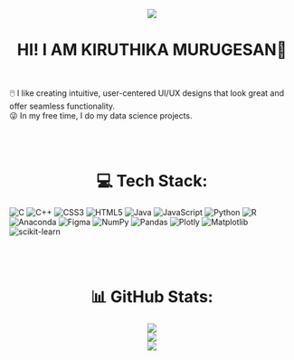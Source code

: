 <div align="center">

[![](https://visitcount.itsvg.in/api?id=kiruthikaa-codes&icon=7&color=4)](https://visitcount.itsvg.in)

</div>
<div align="center">

# HI! I AM KIRUTHIKA MURUGESAN💫

</div>
<br>
 
🖱️ I like creating intuitive, user-centered UI/UX designs that look great and offer seamless functionality.<br>😜 In my free time, I do my data science projects.


<br><br><div align="center">

# 💻 Tech Stack:

</div>

![C](https://img.shields.io/badge/c-%2300599C.svg?style=for-the-badge&logo=c&logoColor=white) ![C++](https://img.shields.io/badge/c++-%2300599C.svg?style=for-the-badge&logo=c%2B%2B&logoColor=white) ![CSS3](https://img.shields.io/badge/css3-%231572B6.svg?style=for-the-badge&logo=css3&logoColor=white) ![HTML5](https://img.shields.io/badge/html5-%23E34F26.svg?style=for-the-badge&logo=html5&logoColor=white) ![Java](https://img.shields.io/badge/java-%23ED8B00.svg?style=for-the-badge&logo=openjdk&logoColor=white) ![JavaScript](https://img.shields.io/badge/javascript-%23323330.svg?style=for-the-badge&logo=javascript&logoColor=%23F7DF1E) ![Python](https://img.shields.io/badge/python-3670A0?style=for-the-badge&logo=python&logoColor=ffdd54) ![R](https://img.shields.io/badge/r-%23276DC3.svg?style=for-the-badge&logo=r&logoColor=white) ![Anaconda](https://img.shields.io/badge/Anaconda-%2344A833.svg?style=for-the-badge&logo=anaconda&logoColor=white) ![Figma](https://img.shields.io/badge/figma-%23F24E1E.svg?style=for-the-badge&logo=figma&logoColor=white) ![NumPy](https://img.shields.io/badge/numpy-%23013243.svg?style=for-the-badge&logo=numpy&logoColor=white) ![Pandas](https://img.shields.io/badge/pandas-%23150458.svg?style=for-the-badge&logo=pandas&logoColor=white) ![Plotly](https://img.shields.io/badge/Plotly-%233F4F75.svg?style=for-the-badge&logo=plotly&logoColor=white) ![Matplotlib](https://img.shields.io/badge/Matplotlib-%23ffffff.svg?style=for-the-badge&logo=Matplotlib&logoColor=black) ![scikit-learn](https://img.shields.io/badge/scikit--learn-%23F7931E.svg?style=for-the-badge&logo=scikit-learn&logoColor=white)

<br><br>
<div align="center">

# 📊 GitHub Stats:
![](https://github-readme-stats.vercel.app/api?username=kiruthikaa-codes&theme=dark&hide_border=false&include_all_commits=false&count_private=false)<br/>
![](https://github-readme-streak-stats.herokuapp.com/?user=kiruthikaa-codes&theme=dark&hide_border=false)<br/>
![](https://github-readme-stats.vercel.app/api/top-langs/?username=kiruthikaa-codes&theme=dark&hide_border=false&include_all_commits=false&count_private=false&layout=compact)

</div>
